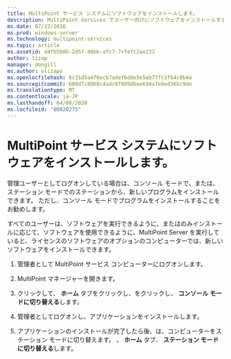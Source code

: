 ```yaml
---
title: MultiPoint サービス システムにソフトウェアをインストールします。
description: MultiPoint Services でユーザー向けにソフトウェアをインストールする方法について説明します。
ms.date: 07/22/2016
ms.prod: windows-server
ms.technology: multipoint-services
ms.topic: article
ms.assetid: d4fb5b8b-2d57-40bb-afc7-7cfefc2ae232
author: lizap
manager: dongill
ms.author: elizapo
ms.openlocfilehash: 6c31d5a4f6ecb7adef6d8e5e5eb77fc3f64c0b4a
ms.sourcegitcommit: b00d7c8968c4adc8f699dbee694afe6ed36bc9de
ms.translationtype: MT
ms.contentlocale: ja-JP
ms.lasthandoff: 04/08/2020
ms.locfileid: "80820275"
---
```

# <a name="install-software-on-your-multipoint-services-system"></a>MultiPoint サービス システムにソフトウェアをインストールします。
管理ユーザーとしてログオンしている場合は、コンソール モードで、または、ステーション モードでのステーションから、新しいプログラムをインストールできます。 ただし、コンソール モードでプログラムをインストールすることをお勧めします。  
  
すべてのユーザーは、ソフトウェアを実行できるように、またはのみインストールに応じて、ソフトウェアを使用できるように、MultiPoint Server を実行していると、ライセンスのソフトウェアのオプションのコンピューターでは、新しいソフトウェアをインストールできます。  
   
1.  管理者として MultiPoint サービス コンピューターにログオンします。  
  
2.  MultiPoint マネージャーを開きます。  
  
3.  クリックして、 **ホーム** タブをクリックし、をクリックし、 **コンソール モードに切り替える**します。  
  
4.  管理者としてログオンし、アプリケーションをインストールします。  
  
5.  アプリケーションのインストールが完了したら後、は、コンピューターをステーション モードに切り替えます。 、 **ホーム**  タブ、 **ステーション モードに切り替える**します。  